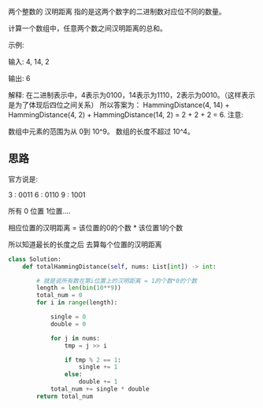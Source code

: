 两个整数的 汉明距离 指的是这两个数字的二进制数对应位不同的数量。

计算一个数组中，任意两个数之间汉明距离的总和。

示例:

输入: 4, 14, 2

输出: 6

解释: 在二进制表示中，4表示为0100，14表示为1110，2表示为0010。（这样表示是为了体现后四位之间关系）
所以答案为：
HammingDistance(4, 14) + HammingDistance(4, 2) + HammingDistance(14, 2) = 2 + 2 + 2 = 6.
注意:

数组中元素的范围为从 0到 10^9。
数组的长度不超过 10^4。

## 思路

官方说是:

3 : 0011
6 : 0110
9 : 1001

所有 0 位置 1位置....

相应位置的汉明距离 = 该位置的0的个数 * 该位置1的个数

所以知道最长的长度之后 去算每个位置的汉明距离

```python
class Solution:
    def totalHammingDistance(self, nums: List[int]) -> int:

        # 就是说所有数在第i位置上的汉明距离 = 1的个数*0的个数
        length = len(bin(10**9))
        total_num = 0
        for i in range(length):

            single = 0
            double = 0

            for j in nums: 
                tmp = j >> i

                if tmp % 2 == 1:
                    single += 1
                else:
                    double += 1
            total_num += single * double
        return total_num
```

